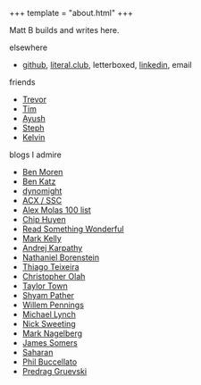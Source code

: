 +++
template = "about.html"
+++

Matt B builds and writes here.

elsewhere
- [github](https://github.com/yosemitebandit),
[literal.club](https://literal.club/@oakmachine),
letterboxed,
[linkedin](https://linkedin.com/in/mab43),
email

friends
- [Trevor](http://trevorshp.com)
- [Tim](https://www.mirrorofimagination.com/)
- [Ayush](http://ayushdubey.com/)
- [Steph](https://www.stephjang.com/)
- [Kelvin](https://www.kelvinguu.com/)

blogs I admire
- [Ben Moren](https://benmoren.com)
- [Ben Katz](https://build-its-inprogress.blogspot.com/search/label/Pendulum)
- [dynomight](https://dynomight.net/)
- [ACX / SSC](https://slatestarcodex.com/2014/09/30/i-can-tolerate-anything-except-the-outgroup/)
- [Alex Molas 100 list](https://www.alexmolas.com/100-list)
- [Chip Huyen](https://huyenchip.com/blog/)
- [Read Something Wonderful](https://readsomethingwonderful.com/p/189/a-sense-of-where-you-are)
- [Mark Kelly](http://www.markrkelly.com/Blog/)
- [Andrej Karpathy](https://karpathy.medium.com/software-2-0-a64152b37c35)
- [Nathaniel Borenstein](https://guppylake.com/)
- [Thiago Teixeira](https://thiagot.com/index.html)
- [Christopher Olah](https://colah.github.io/posts/2015-09-Visual-Information/)
- [Taylor Town](https://taylor.town/)
- [Shyam Pather](https://shyam.blog/posts/beyond-self-attention/)
- [Willem Pennings](https://willempennings.nl/balancing-cube/)
- [Michael Lynch](https://mtlynch.io)
- [Nick Sweeting](https://sweeting.me/)
- [Mark Nagelberg](https://www.marknagelberg.com/)
- [James Somers](https://jsomers.net/)
- [Saharan](https://oimo.io)
- [Phil Buccellato](https://www.saucesandwich.com/)
- [Predrag Gruevski](https://predr.ag/blog)
